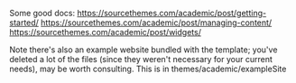 Some good docs:
https://sourcethemes.com/academic/post/getting-started/
https://sourcethemes.com/academic/post/managing-content/
https://sourcethemes.com/academic/post/widgets/

Note there's also an example website bundled with the template; you've deleted a lot of the files (since they weren't necessary for your current needs), may be worth consulting. This is in themes/academic/exampleSite 
